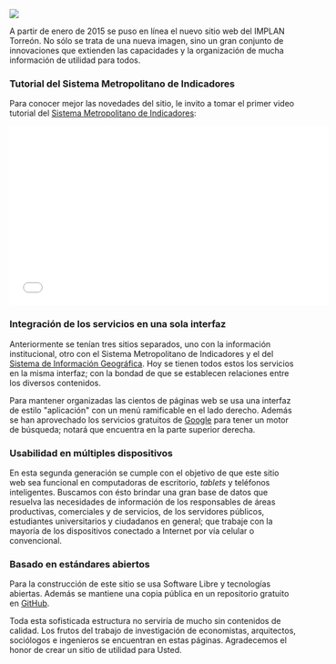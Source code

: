 
<span class="contenido-imagen-previa"><img class="img-responsive" src="segunda-generacion-sitio-web/imagen.jpg"></span>

A partir de enero de 2015 se puso en línea el nuevo sitio web del IMPLAN Torreón. No sólo se trata de una nueva imagen, sino un gran conjunto de innovaciones que extienden las capacidades y la organización de mucha información de utilidad para todos.

<div style="clear:left;"></div>

### Tutorial del Sistema Metropolitano de Indicadores

Para conocer mejor las novedades del sitio, le invito a tomar el primer video tutorial del [Sistema Metropolitano de Indicadores](../smi/introduccion.html):

<div class="videowrapper well"><iframe width="560" height="315" src="//www.youtube.com/embed/GJX8PsipImM?rel=0" frameborder="0" allowfullscreen></iframe></div>

### Integración de los servicios en una sola interfaz

Anteriormente se tenían tres sitios separados, uno con la información institucional, otro con el Sistema Metropolitano de Indicadores y el del [Sistema de Información Geográfica](../sig/introduccion.html). Hoy se tienen todos estos los servicios en la misma interfaz; con la bondad de que se establecen relaciones entre los diversos contenidos.

Para mantener organizadas las cientos de páginas web se usa una interfaz de estilo "aplicación" con un menú ramificable en el lado derecho. Además se han aprovechado los servicios gratuitos de [Google](https://google.com.mx) para tener un motor de búsqueda; notará que encuentra en la parte superior derecha.

### Usabilidad en múltiples dispositivos

En esta segunda generación se cumple con el objetivo de que este sitio web sea funcional en computadoras de escritorio, _tablets_ y teléfonos inteligentes. Buscamos con ésto brindar una gran base de datos que resuelva las necesidades de información de los responsables de áreas productivas, comerciales y de servicios, de los servidores públicos, estudiantes universitarios y ciudadanos en general; que trabaje con la mayoría de los dispositivos conectado a Internet por vía celular o convencional.

### Basado en estándares abiertos

Para la construcción de este sitio se usa Software Libre y tecnologías abiertas. Además se mantiene una copia pública en un repositorio gratuito en [GitHub](https://github.com/TRCIMPLAN).

Toda esta sofisticada estructura no serviría de mucho sin contenidos de calidad. Los frutos del trabajo de investigación de economistas, arquitectos, sociólogos e ingenieros se encuentran en estas páginas. Agradecemos el honor de crear un sitio de utilidad para Usted.
